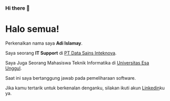 ### Hi there 👋

# Halo semua! 

Perkenalkan nama saya **Adi Islamay**.

Saya seorang **IT Support** di [PT Data Sains Inteknova](https://datasains.co.id/).

Saya Juga Seorang Mahasiswa Teknik Informatika di [Universitas Esa Unggul](https://www.esaunggul.ac.id).

Saat ini saya bertanggung jawab pada pemeliharaan software.

Jika kamu tertarik untuk berkenalan denganku, silakan ikuti akun [Linkedin](https://www.linkedin.com/in/adiislamayvm/)ku ya.



